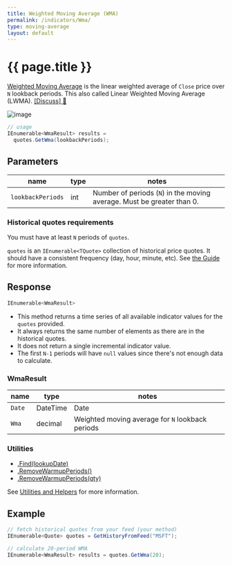 ```yaml
---
title: Weighted Moving Average (WMA)
permalink: /indicators/Wma/
type: moving-average
layout: default
---
```


# {{ page.title }}

[Weighted Moving Average](https://en.wikipedia.org/wiki/Moving_average#Weighted_moving_average) is the linear weighted average of `Close` price over `N` lookback periods.  This also called Linear Weighted Moving Average (LWMA).
[[Discuss] :speech_balloon:]({{site.github.repository_url}}/discussions/227 "Community discussion about this indicator")

![image]({{site.baseurl}}/assets/charts/Wma.png)

```csharp
// usage
IEnumerable<WmaResult> results =
  quotes.GetWma(lookbackPeriods);  
```

## Parameters

| name | type | notes
| -- |-- |--
| `lookbackPeriods` | int | Number of periods (`N`) in the moving average.  Must be greater than 0.

### Historical quotes requirements

You must have at least `N` periods of `quotes`.

`quotes` is an `IEnumerable<TQuote>` collection of historical price quotes.  It should have a consistent frequency (day, hour, minute, etc).  See [the Guide]({{site.baseurl}}/guide/#historical-quotes) for more information.

## Response

```csharp
IEnumerable<WmaResult>
```

- This method returns a time series of all available indicator values for the `quotes` provided.
- It always returns the same number of elements as there are in the historical quotes.
- It does not return a single incremental indicator value.
- The first `N-1` periods will have `null` values since there's not enough data to calculate.

### WmaResult

| name | type | notes
| -- |-- |--
| `Date` | DateTime | Date
| `Wma` | decimal | Weighted moving average for `N` lookback periods

### Utilities

- [.Find(lookupDate)]({{site.baseurl}}/utilities#find-indicator-result-by-date)
- [.RemoveWarmupPeriods()]({{site.baseurl}}/utilities#remove-warmup-periods)
- [.RemoveWarmupPeriods(qty)]({{site.baseurl}}/utilities#remove-warmup-periods)

See [Utilities and Helpers]({{site.baseurl}}/utilities#utilities-for-indicator-results) for more information.

## Example

```csharp
// fetch historical quotes from your feed (your method)
IEnumerable<Quote> quotes = GetHistoryFromFeed("MSFT");

// calculate 20-period WMA
IEnumerable<WmaResult> results = quotes.GetWma(20);
```
